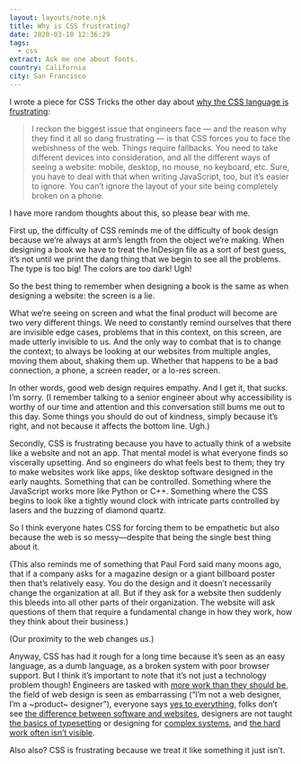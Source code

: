 ```yaml
---
layout: layouts/note.njk
title: Why is CSS frustrating?
date: 2020-03-10 12:36:29
tags:
  - css
extract: Ask me one about fonts.
country: California
city: San Francisco
---
```


I wrote a piece for CSS Tricks the other day about [why the CSS language is frustrating](https://css-tricks.com/why-is-css-frustrating/):

> I reckon the biggest issue that engineers face — and the reason why they find it all so dang frustrating — is that CSS forces you to face the webishness of the web. Things require fallbacks. You need to take different devices into consideration, and all the different ways of seeing a website: mobile, desktop, no mouse, no keyboard, etc. Sure, you have to deal with that when writing JavaScript, too, but it’s easier to ignore. You can’t ignore the layout of your site being completely broken on a phone.

I have more random thoughts about this, so please bear with me.

First up, the difficulty of CSS reminds me of the difficulty of book design because we’re always at arm’s length from the object we’re making. When designing a book we have to treat the InDesign file as a sort of best guess, it’s not until we print the dang thing that we begin to see all the problems. The type is too big! The colors are too dark! Ugh!

So the best thing to remember when designing a book is the same as when designing a website: the screen is a lie.

What we’re seeing on screen and what the final product will become are two very different things. We need to constantly remind ourselves that there are invisible edge cases, problems that in this context, on this screen, are made utterly invisible to us. And the only way to combat that is to change the context; to always be looking at our websites from multiple angles, moving them about, shaking them up. Whether that happens to be a bad connection, a phone, a screen reader, or a lo-res screen.

In other words, good web design requires empathy. And I get it, that sucks. I’m sorry. (I remember talking to a senior engineer about why accessibility is worthy of our time and attention and this conversation still bums me out to this day. Some things you should do out of kindness, simply because it’s right, and not because it affects the bottom line. Ugh.)

Secondly, CSS is frustrating because you have to actually think of a website like a website and not an app. That mental model is what everyone finds so viscerally upsetting. And so engineers do what feels best to them; they try to make websites work like apps, like desktop software designed in the early naughts. Something that can be controlled. Something where the JavaScript works more like Python or C++. Something where the CSS begins to look like a tightly wound clock with intricate parts controlled by lasers and the buzzing of diamond quartz.

So I think everyone hates CSS for forcing them to be empathetic but also because the web is so messy—despite that being the single best thing about it.

(This also reminds me of something that Paul Ford said many moons ago, that if a company asks for a magazine design or a giant billboard poster then that’s relatively easy. You do the design and it doesn’t necessarily change the organization at all. But if they ask for a website then suddenly this bleeds into all other parts of their organization. The website will ask questions of them that require a fundamental change in how they work, how they think about their business.)

(Our proximity to the web changes us.)

Anyway, CSS has had it rough for a long time because it’s seen as an easy language, as a dumb language, as a broken system with poor browser support. But I think it’s important to note that it’s not just a technology problem though! Engineers are tasked with [more work than they should be](https://www.robinrendle.com/notes/i-dont-believe-in-full-stack-engineering), the field of web design is seen as embarrassing (“I’m not a web designer, I’m a ~product~ designer”), everyone says [yes to everything](https://css-tricks.com/no-absolutely-not/), folks don’t see [the difference between software and websites](https://adactio.com/journal/13229), designers are not taught [the basics of typesetting](https://www.robinrendle.com/notes/the-smallest-difference) or designing for [complex systems](/essays/systems-mistakes-and-the-sea), and [the hard work often isn’t visible](https://css-tricks.com/design-systems-and-portfolios/).

Also also? CSS is frustrating because we treat it like something it just isn’t.
